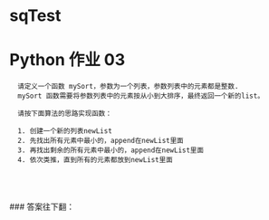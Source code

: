 # sqTest
# Python 作业 03

      请定义一个函数 mySort，参数为一个列表，参数列表中的元素都是整数.
      mySort 函数需要将参数列表中的元素按从小到大排序，最终返回一个新的list。

      请按下面算法的思路实现函数：

      1. 创建一个新的列表newList
      2. 先找出所有元素中最小的，append在newList里面
      3. 再找出剩余的所有元素中最小的，append在newList里面
      4. 依次类推，直到所有的元素都放到newList里面  
      
      
  <br>
  <br>
  <br>
 ### 答案往下翻：
